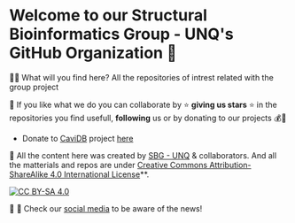 # Welcome to our **Structural Bioinformatics Group - UNQ**'s GitHub Organization 👋

🙋‍♀️ What will you find here?
All the repositories of intrest related with the group project

🌈 If you like what we do you can collaborate by ⭐ **giving us stars** ⭐ in the repositories you find usefull, **following** us or by donating to our projects 💰🙏 


* Donate to [CaviDB](https://www.cavidb.org) project [here](https://opencollective.com/cavidb/donate)

👩‍ All the content here was created by [SBG - UNQ](http://ufq.unq.edu.ar/sbg/) & collaborators. And all the matterials and repos are under [Creative Commons Attribution-ShareAlike 4.0 International License][cc-by-sa]**. 

[![CC BY-SA 4.0][cc-by-sa-image]][cc-by-sa]

[cc-by-sa]: http://creativecommons.org/licenses/by-sa/4.0/
[cc-by-sa-image]: https://licensebuttons.net/l/by-sa/4.0/88x31.png
[cc-by-sa-shield]: https://img.shields.io/badge/License-CC%20BY--SA%204.0-lightgrey.svg


🔖 🔗 Check our [social media](https://twitter.com/SbgUnq) to be aware of the news!

